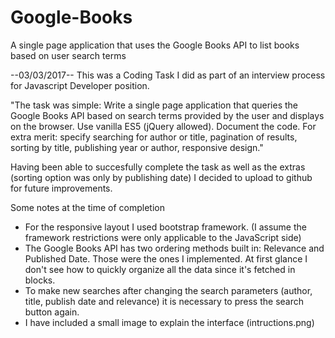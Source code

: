 # Google-Books
A single page application that uses the Google Books API to list books based on user search terms

--03/03/2017--
This was a Coding Task I did as part of an interview process for Javascript Developer position. 

"The task was simple: Write a single page application that queries the Google Books API based on search terms provided by the user 
and displays on the browser. Use vanilla ES5 (jQuery allowed). Document the code. For extra merit: specify searching for author or title,
pagination of results, sorting by title, publishing year or author, responsive design."

Having been able to succesfully complete the task as well as the extras (sorting option was only by publishing date) I decided to upload
to github for future improvements.

Some notes at the time of completion
- For the responsive layout I used bootstrap framework. (I assume the framework restrictions were only applicable to the JavaScript side)
- The Google Books API has two ordering methods built in: Relevance and Published Date. Those were the ones I implemented. At first glance
I don't see how to quickly organize all the data since it's fetched in blocks.
- To make new searches after changing the search parameters (author, title, publish date and relevance) it is necessary to press the search button again.
- I have included a small image to explain the interface (intructions.png) 
